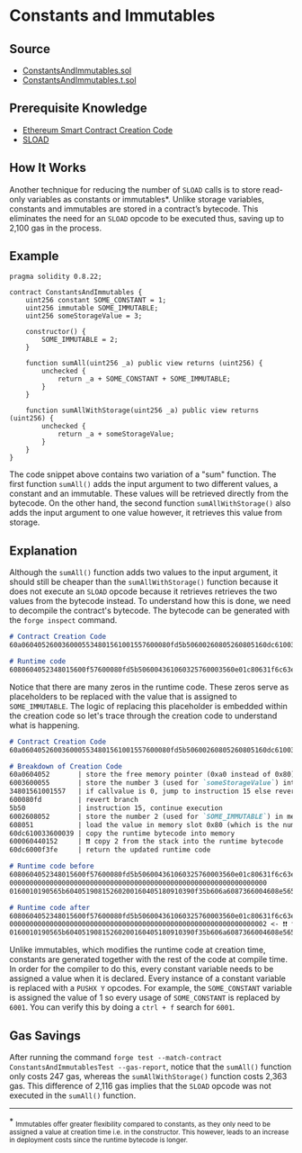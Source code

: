 # Constants and Immutables

## Source
- [ConstantsAndImmutables.sol](./ConstantsAndImmutables.sol)
- [ConstantsAndImmutables.t.sol](../../../test/ConstantsAndImmutables.t.sol)

## Prerequisite Knowledge
- [Ethereum Smart Contract Creation Code](https://www.rareskills.io/post/ethereum-contract-creation-code)
- [SLOAD](../../core/sload/README.md)

## How It Works

Another technique for reducing the number of `SLOAD` calls is to store read-only variables as constants or immutables*. Unlike storage variables, constants and immutables are stored in a contract’s bytecode. This eliminates the need for an `SLOAD` opcode to be executed thus, saving up to 2,100 gas in the process.

## Example

```solidity
pragma solidity 0.8.22;

contract ConstantsAndImmutables {
    uint256 constant SOME_CONSTANT = 1;
    uint256 immutable SOME_IMMUTABLE;
    uint256 someStorageValue = 3;

    constructor() {
        SOME_IMMUTABLE = 2;
    }

    function sumAll(uint256 _a) public view returns (uint256) {
        unchecked {
            return _a + SOME_CONSTANT + SOME_IMMUTABLE;
        }
    }

    function sumAllWithStorage(uint256 _a) public view returns (uint256) {
        unchecked {
            return _a + someStorageValue;
        }
    }
}
```

The code snippet above contains two variation of a "sum" function. The first function `sumAll()` adds the input argument to two different values, a constant and an immutable. These values will be retrieved directly from the bytecode. On the other hand, the second function `sumAllWithStorage()` also adds the input argument to one value however, it retrieves this value from storage.

## Explanation

Although the `sumAll()` function adds two values to the input argument, it should still be cheaper than the `sumAllWithStorage()` function because it does not execute an `SLOAD` opcode because it retrieves retrieves the two values from the bytecode instead. To understand how this is done, we need to decompile the contract's bytecode. The bytecode can be generated with the `forge inspect` command.


```markdown
# Contract Creation Code
60a0604052600360005534801561001557600080fd5b50600260805260805160dc61003360003960006044015260dc6000f3fe

# Runtime code
6080604052348015600f57600080fd5b506004361060325760003560e01c80631f6c63eb146037578063de90193e14607c575b600080fd5b606a6042366004608e565b7f00000000000000000000000000000000000000000000000000000000000000000160010190565b60405190815260200160405180910390f35b606a6087366004608e565b6000540190565b600060208284031215609f57600080fd5b503591905056fea26469706673582212209f990bca0faa94aa842a9cb71241e74d984e29723d09e4e4e4cc985a48b91b0264736f6c63430008160033
```

Notice that there are many zeros in the runtime code. These zeros serve as placeholders to be replaced with the value that is assigned to `SOME_IMMUTABLE`. The logic of replacing this placeholder is embedded within the creation code so let's trace through the creation code to understand what is happening.


```markdown
# Contract Creation Code
60a0604052600360005534801561001557600080fd5b50600260805260805160dc61003360003960006044015260dc6000f3fe

# Breakdown of Creation Code
60a0604052       | store the free memory pointer (0xa0 instead of 0x80) to 0x40
6003600055       | store the number 3 (used for `someStorageValue`) into storage slot 0
34801561001557   | if callvalue is 0, jump to instruction 15 else revert.
600080fd         | revert branch
5b50             | instruction 15, continue execution
6002608052       | store the number 2 (used for `SOME_IMMUTABLE`) in memory slot 0x80
608051           | load the value in memory slot 0x80 (which is the number 2) in memory onto the stack
60dc610033600039 | copy the runtime bytecode into memory
600060440152     | ❗❗ copy 2 from the stack into the runtime bytecode 
60dc6000f3fe     | return the updated runtime code

# Runtime code before
6080604052348015600f57600080fd5b506004361060325760003560e01c80631f6c63eb146037578063de90193e14607c575b600080fd5b606a6042366004608e565b7f
0000000000000000000000000000000000000000000000000000000000000000
0160010190565b60405190815260200160405180910390f35b606a6087366004608e565b6000540190565b600060208284031215609f57600080fd5b503591905056fea26469706673582212209f990bca0faa94aa842a9cb71241e74d984e29723d09e4e4e4cc985a48b91b0264736f6c63430008160033

# Runtime code after
6080604052348015600f57600080fd5b506004361060325760003560e01c80631f6c63eb146037578063de90193e14607c575b600080fd5b606a6042366004608e565b7f
0000000000000000000000000000000000000000000000000000000000000002 <- ❗❗ this is modified by the contract creation code
0160010190565b60405190815260200160405180910390f35b606a6087366004608e565b6000540190565b600060208284031215609f57600080fd5b503591905056fea26469706673582212209f990bca0faa94aa842a9cb71241e74d984e29723d09e4e4e4cc985a48b91b0264736f6c63430008160033
```

Unlike immutables, which modifies the runtime code at creation time, constants are generated together with the rest of the code at compile time. In order for the compiler to do this, every constant variable needs to be assigned a value when it is declared. Every instance of a constant variable is replaced with a `PUSHX Y` opcodes. For example, the `SOME_CONSTANT` variable is assigned the value of 1 so every usage of `SOME_CONSTANT` is replaced by `6001`. You can verify this by doing a `ctrl + f` search for `6001`.

## Gas Savings

After running the command `forge test --match-contract ConstantsAndImmutablesTest --gas-report`, notice that the `sumAll()` function only costs 247 gas, whereas the `sumAllWithStorage()` function costs 2,363 gas. This difference of 2,116 gas implies that the `SLOAD` opcode was not executed in the `sumAll()` function.

---

\* <sub>Immutables offer greater flexibility compared to constants, as they only need to be assigned a value at creation time i.e. in the constructor. This however, leads to an increase in deployment costs since the runtime bytecode is longer.</sub>